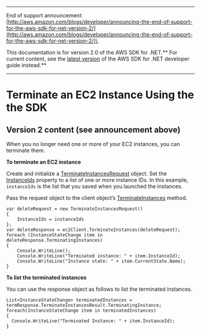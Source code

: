 --------

End of support announcement: [http://aws.amazon.com/blogs/developer/announcing-the-end-of-support-for-the-aws-sdk-for-net-version-2/](http://aws.amazon.com/blogs/developer/announcing-the-end-of-support-for-the-aws-sdk-for-net-version-2/)\.

This documentation is for version 2\.0 of the AWS SDK for \.NET\.** For current content, see the [latest version](https://docs.aws.amazon.com/sdk-for-net/latest/developer-guide/) of the AWS SDK for \.NET developer guide instead\.**

--------

# Terminate an EC2 Instance Using the the SDK<a name="terminate-instance"></a>

## Version 2 content \(see announcement above\)<a name="w3aac13c13b7c11b3b1"></a>

When you no longer need one or more of your EC2 instances, you can terminate them\.

 **To terminate an EC2 instance** 

Create and initialize a [TerminateInstancesRequest](https://docs.aws.amazon.com/sdkfornet/latest/apidocs/TEC2TerminateInstancesRequestNET45.html) object\. Set the [InstanceIds](https://docs.aws.amazon.com/sdkfornet/latest/apidocs/PEC2TerminateInstancesRequestInstanceIdsNET45.html) property to a list of one or more instance IDs\. In this example, `instanceIds` is the list that you saved when you launched the instances\.

Pass the request object to the client object’s [TerminateInstances](https://docs.aws.amazon.com/sdkfornet/latest/apidocs/MEC2EC2TerminateInstancesTerminateInstancesRequestNET45.html) method\.

```
var deleteRequest = new TerminateInstancesRequest()
{
    InstanceIds = instanceIds
};
var deleteResponse = ec2Client.TerminateInstances(deleteRequest);
foreach (InstanceStateChange item in deleteResponse.TerminatingInstances)
{
    Console.WriteLine();
    Console.WriteLine("Terminated instance: " + item.InstanceId);
    Console.WriteLine("Instance state: " + item.CurrentState.Name);
}
```

 **To list the terminated instances** 

You can use the response object as follows to list the terminated instances\.

```
List<InstanceStateChange> terminatedInstances = termResponse.TerminateInstancesResult.TerminatingInstance;
foreach(InstanceStateChange item in terminatedInstances)
{
  Console.WriteLine("Terminated Instance: " + item.InstanceId);
}
```